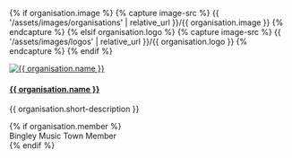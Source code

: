{% if organisation.image %}
{% capture image-src %}
{{ '/assets/images/organisations' | relative_url }}/{{ organisation.image }}
{% endcapture %}
{% elsif organisation.logo %}
{% capture image-src %}
{{ '/assets/images/logos' | relative_url }}/{{ organisation.logo }}
{% endcapture %}
{% endif %}

<div class="col mb-4">
<div class="card h-100">
<a href="{{ organisation.url }}"><img class="card-img-top p-0" src="{{ image-src}}" alt="{{ organisation.name }}" /></a>
<div class="card-body p-5">
<h4><a href="{{ organisation.url }}">{{ organisation.name }}</a></h4>
    <!--<h6 class="card-subtitle mb-2 text-muted">{{ help.titleType }}</h6>-->
    <p class="card-text">{{ organisation.short-description }}</p>
    <!--<a href="{{ help.ExternalLink }}" class="card-link">{{ help.title }} on the web</a>-->
</div>
{% if organisation.member %}
<div class="card-footer text-muted">
<div class="member-badge">Bingley Music Town Member</div>
</div>
{% endif %}
</div>
</div>